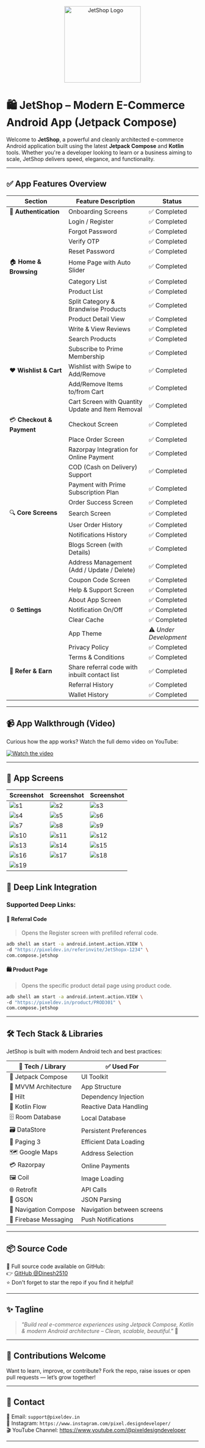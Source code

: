 <p align="center">
  <img src="https://github.com/Dinesh2510/JetShop/blob/main/Screens/logo.png?raw=true" width="200" height="200" alt="JetShop Logo" />
</p>

# 🛍️ JetShop – Modern E-Commerce Android App (Jetpack Compose)

Welcome to **JetShop**, a powerful and cleanly architected e-commerce Android application built using the latest **Jetpack Compose** and **Kotlin** tools. Whether you're a developer looking to learn or a business aiming to scale, JetShop delivers speed, elegance, and functionality.

---
## ✅ App Features Overview

| Section                  | Feature Description                                                | Status                |
|--------------------------|--------------------------------------------------------------------|-----------------------|
| 🔐 **Authentication**    | Onboarding Screens                                                 | ✅ Completed           |
|                          | Login / Register                                                  | ✅ Completed           |
|                          | Forgot Password                                                   | ✅ Completed           |
|                          | Verify OTP                                                        | ✅ Completed           |
|                          | Reset Password                                                    | ✅ Completed           |
| 🏠 **Home & Browsing**    | Home Page with Auto Slider                                        | ✅ Completed           |
|                          | Category List                                                     | ✅ Completed           |
|                          | Product List                                                      | ✅ Completed           |
|                          | Split Category & Brandwise Products                               | ✅ Completed           |
|                          | Product Detail View                                               | ✅ Completed           |
|                          | Write & View Reviews                                              | ✅ Completed           |
|                          | Search Products                                                   | ✅ Completed           |
|                          | Subscribe to Prime Membership                                     | ✅ Completed           |
| ❤️ **Wishlist & Cart**    | Wishlist with Swipe to Add/Remove                                 | ✅ Completed           |
|                          | Add/Remove Items to/from Cart                                     | ✅ Completed           |
|                          | Cart Screen with Quantity Update and Item Removal                 | ✅ Completed           |
| 💳 **Checkout & Payment** | Checkout Screen                                                   | ✅ Completed           |
|                          | Place Order Screen                                                | ✅ Completed           |
|                          | Razorpay Integration for Online Payment                           | ✅ Completed           |
|                          | COD (Cash on Delivery) Support                                    | ✅ Completed           |
|                          | Payment with Prime Subscription Plan                              | ✅ Completed           |
|                          | Order Success Screen                                              | ✅ Completed           |
| 🔍 **Core Screens**       | Search Screen                                                     | ✅ Completed           |
|                          | User Order History                                                | ✅ Completed           |
|                          | Notifications History                                             | ✅ Completed           |
|                          | Blogs Screen (with Details)                                       | ✅ Completed           |
|                          | Address Management (Add / Update / Delete)                        | ✅ Completed           |
|                          | Coupon Code Screen                                                | ✅ Completed           |
|                          | Help & Support Screen                                             | ✅ Completed           |
|                          | About App Screen                                                  | ✅ Completed           |
| ⚙️ **Settings**            | Notification On/Off                                               | ✅ Completed           |
|                          | Clear Cache                                                       | ✅ Completed           |
|                          | App Theme                                                         | ⚠️ *Under Development* |
|                          | Privacy Policy                                                    | ✅ Completed           |
|                          | Terms & Conditions                                                | ✅ Completed           |
| 🤝 **Refer & Earn**       | Share referral code with inbuilt contact list                     | ✅ Completed           |
|                          | Referral History                                                  | ✅ Completed           |
|                          | Wallet History                                                    | ✅ Completed           |

---
## 📹 App Walkthrough (Video)

Curious how the app works? Watch the full demo video on YouTube:

[![Watch the video](https://img.youtube.com/vi/rgYn_bv07ys/hqdefault.jpg)](https://www.youtube.com/watch?v=rgYn_bv07ys)

---
## 📲 App Screens
| Screenshot | Screenshot | Screenshot |
|------------|------------|------------|
| ![s1](Screens/Screenshot_20250427_132722.png) | ![s2](Screens/Screenshot_20250427_132754.png) | ![s3](Screens/Screenshot_20250427_132805.png) |
| ![s4](Screens/Screenshot_20250427_132823.png) | ![s5](Screens/Screenshot_20250427_132953.png) | ![s6](Screens/Screenshot_20250427_133022.png) |
| ![s7](Screens/Screenshot_20250427_133053.png) | ![s8](Screens/Screenshot_20250427_133124.png) | ![s9](Screens/Screenshot_20250427_134327.png) |
| ![s10](Screens/Screenshot_20250427_134346.png) | ![s11](Screens/Screenshot_20250427_134357.png) | ![s12](Screens/Screenshot_20250427_134415.png) |
| ![s13](Screens/Screenshot_20250427_134437.png) | ![s14](Screens/Screenshot_20250427_134543.png) | ![s15](Screens/Screenshot_20250427_134641.png) |
| ![s16](Screens/Screenshot_20250427_134730.png) | ![s17](Screens/Screenshot_20250427_134752.png) | ![s18](Screens/Screenshot_20250427_134809.png) |
| ![s19](Screens/Screenshot_20250427_134832.png) | | |

## 🔗 Deep Link Integration

### Supported Deep Links:

#### 📩 Referral Code
> Opens the Register screen with prefilled referral code.
```bash
adb shell am start -a android.intent.action.VIEW \
-d "https://pixeldev.in/referinvite/JetShopx-1234" \
com.compose.jetshop
```

#### 🛍️ Product Page
> Opens the specific product detail page using product code.
```bash
adb shell am start -a android.intent.action.VIEW \
-d "https://pixeldev.in/product/PROD301" \
com.compose.jetshop
```

---
## 🛠 Tech Stack & Libraries

JetShop is built with modern Android tech and best practices:

| 💼 Tech / Library       | ✅ Used For                           |
|------------------------|----------------------------------------|
| 🧱 Jetpack Compose      | UI Toolkit                            |
| 🧠 MVVM Architecture    | App Structure                         |
| 💉 Hilt                 | Dependency Injection                  |
| 🔄 Kotlin Flow          | Reactive Data Handling                |
| 🗄 Room Database        | Local Database                        |
| 🗃 DataStore            | Persistent Preferences                |
| 📄 Paging 3             | Efficient Data Loading                |
| 🗺 Google Maps          | Address Selection                     |
| 💳 Razorpay             | Online Payments                       |
| 🖼 Coil                 | Image Loading                         |
| 🌐 Retrofit             | API Calls                             |
| 🔣 GSON                 | JSON Parsing                          |
| 🧭 Navigation Compose   | Navigation between screens            |
| 🔔 Firebase Messaging   | Push Notifications                    |

---

## 📦 Source Code

📁 Full source code available on GitHub:  
👉 [GitHub @Dinesh2510](https://github.com/Dinesh2510)  
⭐ Don't forget to star the repo if you find it helpful!

---

## ✨ Tagline

> _"Build real e-commerce experiences using Jetpack Compose, Kotlin & modern Android architecture – Clean, scalable, beautiful."_ 🚀

---

## 🙌 Contributions Welcome

Want to learn, improve, or contribute? Fork the repo, raise issues or open pull requests — let’s grow together!

---

## 🔗 Contact

📧 Email: `support@pixeldev.in`  
📱 Instagram: `https://www.instagram.com/pixel.designdeveloper/`  
🎬 YouTube Channel: https://www.youtube.com/@pixeldesigndeveloper

---

